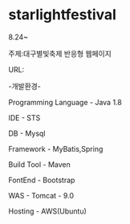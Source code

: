 # starlightfestival
8.24~

주제:대구별빛축제 반응형 웹페이지

URL:

-개발환경-

Programming Language - Java 1.8

IDE - STS

DB - Mysql

Framework - MyBatis,Spring

Build Tool - Maven

FontEnd - Bootstrap

WAS - Tomcat - 9.0

Hosting - AWS(Ubuntu)
